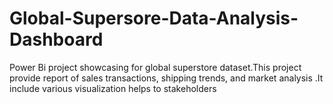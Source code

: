 # Global-Supersore-Data-Analysis-Dashboard
Power Bi project showcasing for global superstore dataset.This project provide report of sales transactions, shipping trends, and market analysis .It include various visualization helps to stakeholders
